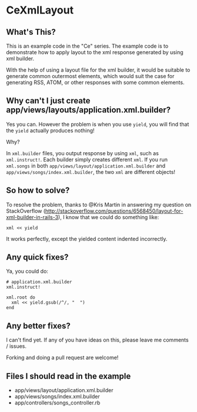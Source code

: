 CeXmlLayout
===========

What's This?
------------

This is an example code in the "Ce" series. The example code is to demonstrate how to apply layout to the xml response generated by using xml builder.

With the help of using a layout file for the xml builder, it would be suitable to generate common outermost elements, which would suit the case for generating RSS, ATOM, or other responses with some common elements.

Why can't I just create app/views/layouts/application.xml.builder?
------------------------------------------------------------------

Yes you can. However the problem is when you use `yield`, you will find that the `yield` actually produces nothing!

Why?

In `xml.builder` files, you output response by using `xml`, such as `xml.instruct!`. Each builder simply creates different `xml`. If you run `xml.songs` in both `app/views/layout/application.xml.builder` and `app/views/songs/index.xml.builder`, the two `xml` are different objects!

So how to solve?
----------------

To resolve the problem, thanks to @Kris Martin in answering my question on StackOverflow (http://stackoverflow.com/questions/6568450/layout-for-xml-builder-in-rails-3), I know that we could do something like:

    xml << yield

It works perfectly, except the yielded content indented incorrectly.

Any quick fixes?
-----------------

Ya, you could do:

    # application.xml.builder
    xml.instruct!
    
    xml.root do
      xml << yield.gsub(/^/, "  ")
    end

Any better fixes?
-----------------

I can't find yet. If any of you have ideas on this, please leave me comments / issues.

Forking and doing a pull request are welcome!

Files I should read in the example
----------------------------------

- app/views/layout/application.xml.builder
- app/views/songs/index.xml.builder
- app/controllers/songs_controller.rb